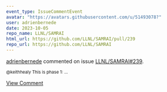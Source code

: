 ```yaml
---
event_type: IssueCommentEvent
avatar: "https://avatars.githubusercontent.com/u/51493078?"
user: adrienbernede
date: 2023-10-05
repo_name: LLNL/SAMRAI
html_url: https://github.com/LLNL/SAMRAI/pull/239
repo_url: https://github.com/LLNL/SAMRAI
---
```


<a href='https://github.com/adrienbernede' target='_blank'>adrienbernede</a> commented on issue <a href='https://github.com/LLNL/SAMRAI/pull/239' target='_blank'>LLNL/SAMRAI#239</a>.

<small>@keithhealy This is phase 1:...</small>

<a href='https://github.com/LLNL/SAMRAI/pull/239' target='_blank'>View Comment</a>